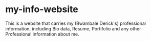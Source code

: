 # my-info-website
This is a website that carries my (Bwambale Derick's) professional information, including Bio data, Resume, Portifolio and any other Professional information about me.
